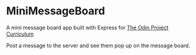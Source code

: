 # MiniMessageBoard
A mini message board app built with Express for <a href='https://www.theodinproject.com/paths/full-stack-javascript/courses/nodejs/lessons/mini-message-board'> The Odin Project Curriculum</a>

Post a message to the server and see them pop up on the message board.

